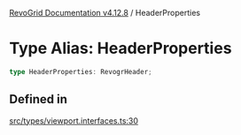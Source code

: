 [RevoGrid Documentation v4.12.8](README.md) / HeaderProperties

# Type Alias: HeaderProperties

```ts
type HeaderProperties: RevogrHeader;
```

## Defined in

[src/types/viewport.interfaces.ts:30](https://github.com/revolist/revogrid/blob/c3ca1940d3bbc95c0549378ff25b8d267352be31/src/types/viewport.interfaces.ts#L30)
